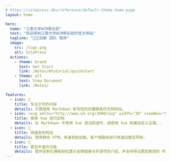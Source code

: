 ```yaml
---
# https://vitepress.dev/reference/default-theme-home-page
layout: home

hero:
  name: "江南大学ACM俱乐部"
  text: "欢迎来到江南大学ACM俱乐部的官方网站"
  tagline: "🎈💭💡创新 团队 程序"
  image:
    src: /logo.png
    alt: VitePress
  actions:
    - theme: brand
      text: Get Start
      link: /Notes/0tutorial/quickstart
    - theme: alt
      text: View Document
      link: /Notes/

features:
  - icon: 📝
    title: 专注于你的内容
    details: 只需使用 Markdown 即可轻松创建精美的文档网站。
  - icon: <svg xmlns="http://www.w3.org/2000/svg" width="30" viewBox="0 0 256 220.8"><path fill="#41B883" d="M204.8 0H256L128 220.8 0 0h97.92L128 51.2 157.44 0h47.36Z"/><path fill="#41B883" d="m0 0 128 220.8L256 0h-51.2L128 132.48 50.56 0H0Z"/><path fill="#35495E" d="M50.56 0 128 133.12 204.8 0h-47.36L128 51.2 97.92 0H50.56Z"/></svg>
    title: 使用 Vue 进行定制
    details: 在 Markdown 中使用 Vue 语法和组件，或使用 Vue 构建自定义主题。.
  - icon: 🚀
    title: 快速发布网站
    details: 使用静态 HTML 快速初始加载，客户端路由进行快速加载后导航。
  - icon: 🦄
    title: 更加丰富的功能
    details: 提供定制化模板轻松展示友情链接与开源项目介绍，并支持导出更加美观的 PDF 文件。
---
```

